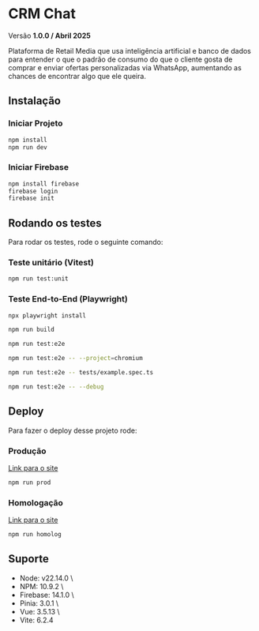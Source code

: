 
# CRM Chat

Versão **1.0.0 / Abril 2025**

Plataforma de Retail Media que usa inteligência artificial e banco de dados para entender o que o padrão de consumo do que o cliente gosta de comprar e enviar ofertas personalizadas via WhatsApp, aumentando as chances de encontrar algo que ele queira.

## Instalação

### Iniciar Projeto
```bash
npm install
npm run dev
```
### Iniciar Firebase
```bash
npm install firebase
firebase login
firebase init
```
## Rodando os testes

Para rodar os testes, rode o seguinte comando:

### Teste unitário (Vitest)

```bash
npm run test:unit
```
### Teste End-to-End (Playwright)

```bash
npx playwright install

npm run build

npm run test:e2e

npm run test:e2e -- --project=chromium

npm run test:e2e -- tests/example.spec.ts

npm run test:e2e -- --debug
```

## Deploy

Para fazer o deploy desse projeto rode:

### Produção
[Link para o site](https://crm-chat-prod.web.app/)

```bash
npm run prod
```
### Homologação
[Link para o site](https://crm-chat-homolog.web.app/)

```bash
npm run homolog
```
## Suporte

- Node: v22.14.0 \
- NPM: 10.9.2 \
- Firebase: 14.1.0 \
- Pinia: 3.0.1 \
- Vue: 3.5.13 \
- Vite: 6.2.4